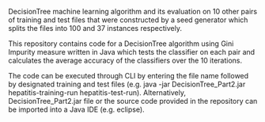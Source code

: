 DecisionTree machine learning algorithm and its evaluation on 10 other pairs of training and test files that were constructed by a seed generator which splits the files into 100 and 37 instances respectively. 

This repository contains code for a DecisionTree algorithm using Gini Impurity measure written in Java which tests the classifier on each pair and calculates the average accuracy of the classifiers over the 10 iterations. 

The code can be executed through CLI by entering the file name followed by designated training and test files (e.g. java -jar DecisionTree_Part2.jar hepatitis-training-run hepatitis-test-run). Alternatively, DecisionTree_Part2.jar file or the source code provided in the repository can be imported into a Java IDE (e.g. eclipse).

